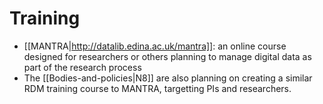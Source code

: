 # Training #

 * [[MANTRA|http://datalib.edina.ac.uk/mantra]]: an online course designed for researchers or others planning to manage digital data as part of the research process
 * The [[Bodies-and-policies|N8]] are also planning on creating a similar RDM training course to MANTRA, targetting PIs and researchers.



